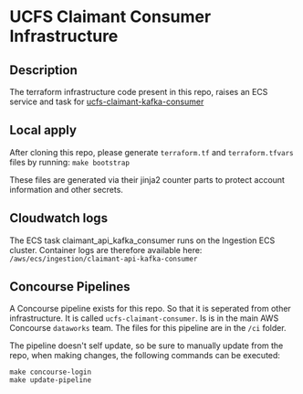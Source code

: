 # UCFS Claimant Consumer Infrastructure

## Description

The terraform infrastructure code present in this repo, raises an ECS service and task for [ucfs-claimant-kafka-consumer](https://github.com/dwp/ucfs-claimant-kafka-consumer)

## Local apply
After cloning this repo, please generate `terraform.tf` and `terraform.tfvars` files by running:
`make bootstrap`

These files are generated via their jinja2 counter parts to protect account information and other secrets.

## Cloudwatch logs

The ECS task claimant_api_kafka_consumer runs on the Ingestion ECS cluster. Container logs are therefore available here:
`/aws/ecs/ingestion/claimant-api-kafka-consumer`

## Concourse Pipelines

A Concourse pipeline exists for this repo. So that it is seperated from other infrastructure. It is called `ucfs-claimant-consumer`.
Is is in the main AWS Concourse `dataworks` team. The files for this pipeline are in the `/ci` folder.

The pipeline doesn't self update, so be sure to manually update from the repo, when making changes, the following commands can be executed:

```
make concourse-login
make update-pipeline
```
